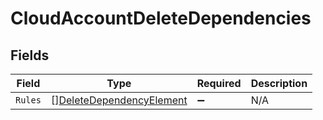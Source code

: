 # CloudAccountDeleteDependencies


## Fields

| Field                                                                       | Type                                                                        | Required                                                                    | Description                                                                 |
| --------------------------------------------------------------------------- | --------------------------------------------------------------------------- | --------------------------------------------------------------------------- | --------------------------------------------------------------------------- |
| `Rules`                                                                     | [][DeleteDependencyElement](../../models/shared/deletedependencyelement.md) | :heavy_minus_sign:                                                          | N/A                                                                         |